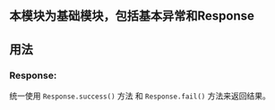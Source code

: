 ## 本模块为基础模块，包括基本异常和Response
## 用法
### Response:
统一使用 `Response.success()` 方法 和 `Response.fail()` 方法来返回结果。